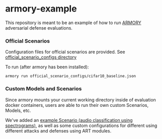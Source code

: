 # armory-example
This repository is meant to be an example of how to run 
[ARMORY](https://github.com/twosixlabs/armory) adversarial defense evaluations.

### Official Scenarios
Configuration files for official scenarios are provided. 
See [official_scenario_configs directory](official_scenario_configs)

To run (after armory has been installed):
```
armory run official_scenario_configs/cifar10_baseline.json
```

### Custom Models and Scenarios
Since armory mounts your current working directory inside of evaluation docker 
containers, users are able to run their own custom Scenarios, Models, etc.

We've added an [example Scenario (audio classification using spectrograms)](example_scenarios/audio_spectrogram_classification.py), 
as well as some custom configurations for different using different attacks and 
defenses using ART modules.